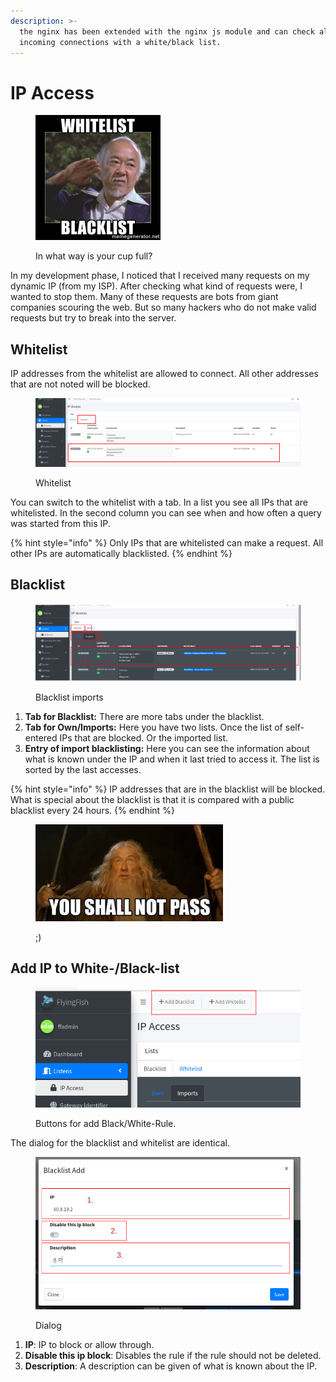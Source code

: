 ```yaml
---
description: >-
  the nginx has been extended with the nginx js module and can check all
  incoming connections with a white/black list.
---
```


# IP Access

<figure><img src="../../.gitbook/assets/74698887.jpg" alt="" width="200"><figcaption><p>In what way is your cup full?</p></figcaption></figure>

In my development phase, I noticed that I received many requests on my dynamic IP (from my ISP). After checking what kind of requests were, I wanted to stop them. Many of these requests are bots from giant companies scouring the web. But so many hackers who do not make valid requests but try to break into the server.

## Whitelist

IP addresses from the whitelist are allowed to connect. All other addresses that are not noted will be blocked.

<figure><img src="../../.gitbook/assets/ipaccess_whitelist.png" alt=""><figcaption><p>Whitelist</p></figcaption></figure>

You can switch to the whitelist with a tab. In a list you see all IPs that are whitelisted. In the second column you can see when and how often a query was started from this IP.

{% hint style="info" %}
Only IPs that are whitelisted can make a request. All other IPs are automatically blacklisted.
{% endhint %}

## Blacklist

<figure><img src="../../.gitbook/assets/blacklist_imports.png" alt=""><figcaption><p>Blacklist imports</p></figcaption></figure>

1. **Tab for Blacklist:** There are more tabs under the blacklist.
2. **Tab for Own/Imports:** Here you have two lists. Once the list of self-entered IPs that are blocked. Or the imported list.
3. **Entry of import blacklisting:** Here you can see the information about what is known under the IP and when it last tried to access it. The list is sorted by the last accesses.

{% hint style="info" %}
IP addresses that are in the blacklist will be blocked. What is special about the blacklist is that it is compared with a public blacklist every 24 hours.
{% endhint %}

<figure><img src="../../.gitbook/assets/9cea3f2294accd4964cf49d409b86889.jpg" alt=""><figcaption><p>;)</p></figcaption></figure>

## Add IP to White-/Black-list

<figure><img src="../../.gitbook/assets/ipaccess_add.png" alt=""><figcaption><p>Buttons for add Black/White-Rule.</p></figcaption></figure>

The dialog for the blacklist and whitelist are identical.

<figure><img src="../../.gitbook/assets/ipaccess_adddialog.png" alt=""><figcaption><p>Dialog</p></figcaption></figure>

1. **IP**: IP to block or allow through.
2. **Disable this ip block**: Disables the rule if the rule should not be deleted.
3. **Description**: A description can be given of what is known about the IP.
